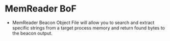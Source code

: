 # MemReader BoF

* MemReader Beacon Object File will allow you to search and extract specific strings from a target process memory and return found bytes to the beacon output.

